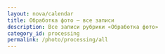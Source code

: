 ```yaml
---
layout: nova/calendar
title: Обработка фото — все записи
description: Все записи рубрики «Обработка фото»
category_id: processing
permalink: /photo/processing/all
---
```


